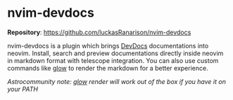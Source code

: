 # nvim-devdocs

**Repository**: https://github.com/luckasRanarison/nvim-devdocs

nvim-devdocs is a plugin which brings [DevDocs][devdocs-site] documentations into neovim.
Install, search and preview documentations directly inside neovim in markdown format with telescope integration.
You can also use custom commands like [glow][glow-repo] to render the markdown for a better experience.

_Astrocommunity note: [glow][glow-repo] render will work out of the box if you have it on your PATH_

[glow-repo]: https://github.com/charmbracelet/glow
[devdocs-site]: https://devdocs.io/

<!-- vim: set ft=markdown: -->